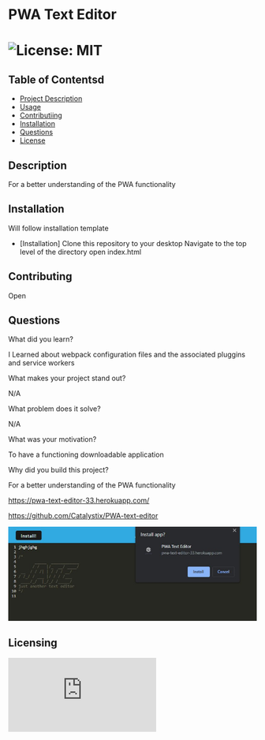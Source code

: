 
  
  # PWA Text Editor

  # ![License: MIT](https://img.shields.io/badge/License-MIT-yellow.svg)

  ## Table of Contentsd
  - [Project Description](#Description)
  - [Usage](#Usage)
  - [Contributiing](#Contributing)
  - [Installation](#Installation)
  - [Questions](#Questions)
  - [License](#license)

  ## Description
  For a better understanding of the PWA functionality

  ## Installation
  Will follow installation template
  - [Installation]
  Clone this repository to your desktop
  Navigate to the top level of the directory
  open index.html

  ## Contributing
  Open

  ## Questions
  What did you learn?

  I Learned about webpack configuration files and the associated pluggins and service workers

  What makes your project stand out?

  N/A

  What problem does it solve?

  N/A

  What was your motivation?

  To have a functioning downloadable application

  Why did you build this project?
  
  For a better understanding of the PWA functionality
 
 https://pwa-text-editor-33.herokuapp.com/

 https://github.com/Catalystix/PWA-text-editor

 ![Alt text](./media/pwa-%20install.jpg)

  
  ## Licensing
   ![License: MIT](https://https://www.mit.edu/~amini/LICENSE.md) 